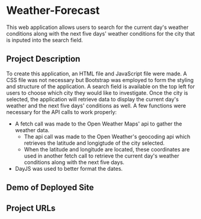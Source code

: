 # Weather-Forecast

This web application allows users to search for the current day's weather conditions along with the next five days' weather conditions for the city that is inputed into the search field.

## Project Description

To create this application, an HTML file and JavaScript file were made. A CSS file was not necessary but Bootstrap was employed to form the styling and structure of the application. A search field is available on the top left for users to choose which city they would like to investigate. Once the city is selected, the application will retrieve data to display the current day's weather and the next five days' conditions as well. A few functions were necessary for the API calls to work properly:

- A fetch call was made to the Open Weather Maps' api to gather the weather data.
  - The api call was made to the Open Weather's geocoding api which retrieves the latitude and longigtude of the city selected.
  - When the latitude and longitude are located, these coordinates are used in another fetch call to retrieve the current day's weather conditions along with the next five days.
- DayJS was used to better format the dates.

## Demo of Deployed Site

## Project URLs
